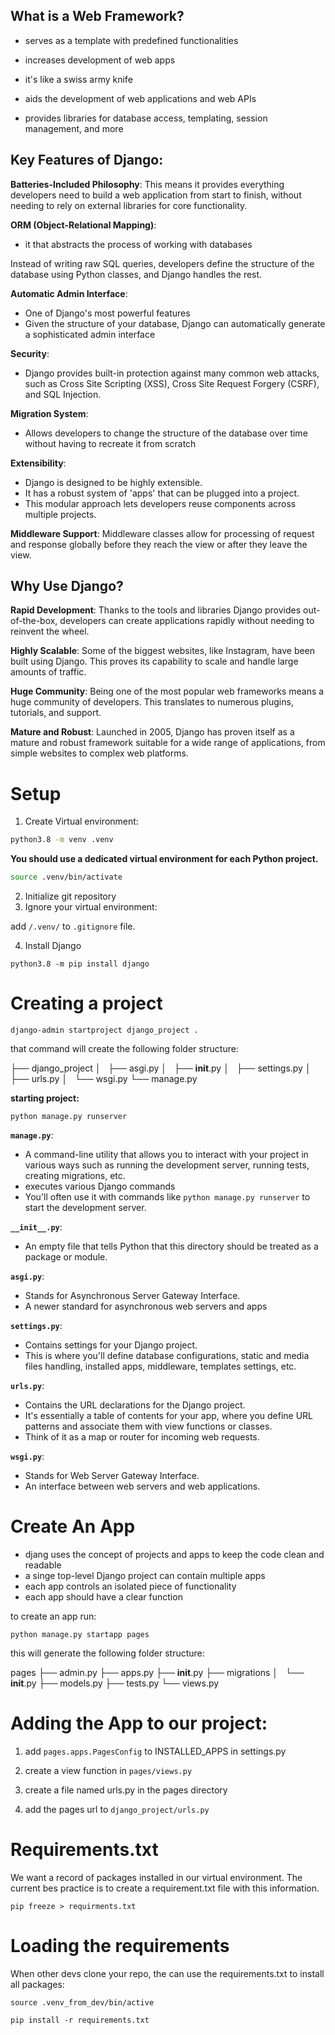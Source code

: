 ## What is a Web Framework?

- serves as a template with predefined functionalities
- increases development of web apps

- it's like a swiss army knife 
- aids the development of web applications and web APIs
- provides libraries for database access, templating, session management, and more


## Key Features of Django:

**Batteries-Included Philosophy**:
This means it provides everything developers need to build a web application from start to finish, without needing to rely on external libraries for core functionality.

**ORM (Object-Relational Mapping)**:
- it that abstracts the process of working with databases

Instead of writing raw SQL queries, developers define the structure of the database using Python classes, and Django handles the rest.

**Automatic Admin Interface**:
- One of Django's most powerful features
- Given the structure of your database, Django can automatically generate a sophisticated admin interface

**Security**:
- Django provides built-in protection against many common web attacks, such as Cross Site Scripting (XSS), Cross Site Request Forgery (CSRF), and SQL Injection.

**Migration System**:
- Allows developers to change the structure of the database over time without having to recreate it from scratch

**Extensibility**: 
- Django is designed to be highly extensible.
- It has a robust system of 'apps' that can be plugged into a project.
- This modular approach lets developers reuse components across multiple projects.

**Middleware Support**:
Middleware classes allow for processing of request and response globally before they reach the view or after they leave the view.


## Why Use Django?

**Rapid Development**: 
Thanks to the tools and libraries Django provides out-of-the-box, developers can create applications rapidly without needing to reinvent the wheel.

**Highly Scalable**: 
Some of the biggest websites, like Instagram, have been built using Django.
This proves its capability to scale and handle large amounts of traffic.

**Huge Community**:
Being one of the most popular web frameworks means a huge community of developers. This translates to numerous plugins, tutorials, and support.

**Mature and Robust**: Launched in 2005, Django has proven itself as a mature and robust framework suitable for a wide range of applications, from simple websites to complex web platforms.


# Setup

1. Create Virtual environment:
```bash
python3.8 -m venv .venv
```
**You should use a dedicated virtual environment for each Python project.**

```bash
source .venv/bin/activate
```

2. Initialize git repository
3. Ignore your virtual environment:

add `/.venv/` to `.gitignore` file.

4. Install Django

`python3.8 -m pip install django`

# Creating a project

`django-admin startproject django_project .`

that command will create the following folder structure:

├── django_project
│   ├── asgi.py
│   ├── __init__.py
│   ├── settings.py
│   ├── urls.py
│   └── wsgi.py
└── manage.py

**starting project:**

`python manage.py runserver`

**`manage.py`**:
- A command-line utility that allows you to interact with your project in various ways such as running the development server, running tests, creating migrations, etc.
- executes various Django commands
- You'll often use it with commands like `python manage.py runserver` to start the development server.

**`__init__.py`**:
- An empty file that tells Python that this directory should be treated as a package or module.

**`asgi.py`**:
- Stands for Asynchronous Server Gateway Interface.
- A newer standard for asynchronous web servers and apps

**`settings.py`**:
- Contains settings for your Django project.
- This is where you'll define database configurations, static and media files handling, installed apps, middleware, templates settings, etc.

**`urls.py`**:
- Contains the URL declarations for the Django project.
- It's essentially a table of contents for your app, where you define URL patterns and associate them with view functions or classes.
- Think of it as a map or router for incoming web requests.

**`wsgi.py`**:
- Stands for Web Server Gateway Interface.
- An interface between web servers and web applications.

# Create An App

- djang uses the concept of projects and apps to keep the code clean and readable
- a singe top-level Django project can contain multiple apps
- each app controls an isolated piece of functionality
- each app should have a clear function

to create an app run:

`python manage.py startapp pages`

this will generate the following folder structure:

pages
    ├── admin.py
    ├── apps.py
    ├── __init__.py
    ├── migrations
    │   └── __init__.py
    ├── models.py
    ├── tests.py
    └── views.py

# Adding the App to our project:

1. add `pages.apps.PagesConfig` to INSTALLED_APPS in settings.py

2. create a view function in `pages/views.py`

3. create a file named urls.py in the pages directory

4. add the pages url to `django_project/urls.py`

# Requirements.txt

We want  a record of packages installed in our virtual environment.
The current bes practice is to create a requirement.txt file with this information.

`pip freeze > requirments.txt`

# Loading the requirements

When other devs clone your repo, the can use the requirements.txt to install all packages:

`source .venv_from_dev/bin/active`

`pip install -r requirements.txt`






